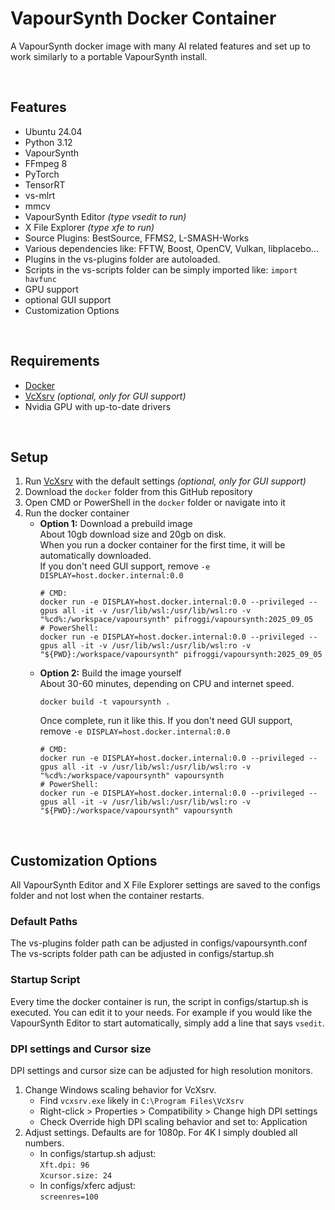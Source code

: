 
# VapourSynth Docker Container
A VapourSynth docker image with many AI related features and set up to work similarly to a portable VapourSynth install.

<br />

## Features
* Ubuntu 24.04
* Python 3.12
* VapourSynth
* FFmpeg 8
* PyTorch
* TensorRT
* vs-mlrt
* mmcv
* VapourSynth Editor *(type vsedit to run)*
* X File Explorer *(type xfe to run)*
* Source Plugins: BestSource, FFMS2, L-SMASH-Works
* Various dependencies like: FFTW, Boost, OpenCV, Vulkan, libplacebo...
* Plugins in the vs-plugins folder are autoloaded.
* Scripts in the vs-scripts folder can be simply imported like: `import havfunc`
* GPU support
* optional GUI support
* Customization Options

<br />

## Requirements
* [Docker](https://www.docker.com/)
* [VcXsrv](https://sourceforge.net/projects/vcxsrv/) *(optional, only for GUI support)*
* Nvidia GPU with up-to-date drivers

<br />

## Setup
1. Run [VcXsrv](https://sourceforge.net/projects/vcxsrv/) with the default settings *(optional, only for GUI support)*
2. Download the `docker` folder from this GitHub repository
3. Open CMD or PowerShell in the `docker` folder or navigate into it
4. Run the docker container
   * __Option 1:__ Download a prebuild image  
     About 10gb download size and 20gb on disk.  
     When you run a docker container for the first time, it will be automatically downloaded.  
     If you don't need GUI support, remove `-e DISPLAY=host.docker.internal:0.0`
       ```
       # CMD:
       docker run -e DISPLAY=host.docker.internal:0.0 --privileged --gpus all -it -v /usr/lib/wsl:/usr/lib/wsl:ro -v "%cd%:/workspace/vapoursynth" pifroggi/vapoursynth:2025_09_05
       # PowerShell:
       docker run -e DISPLAY=host.docker.internal:0.0 --privileged --gpus all -it -v /usr/lib/wsl:/usr/lib/wsl:ro -v "${PWD}:/workspace/vapoursynth" pifroggi/vapoursynth:2025_09_05
       ```
   * __Option 2:__ Build the image yourself  
     About 30-60 minutes, depending on CPU and internet speed.  
     ```
     docker build -t vapoursynth .
     ```
     Once complete, run it like this. If you don't need GUI support, remove `-e DISPLAY=host.docker.internal:0.0`
       ```
       # CMD:
       docker run -e DISPLAY=host.docker.internal:0.0 --privileged --gpus all -it -v /usr/lib/wsl:/usr/lib/wsl:ro -v "%cd%:/workspace/vapoursynth" vapoursynth
       # PowerShell:
       docker run -e DISPLAY=host.docker.internal:0.0 --privileged --gpus all -it -v /usr/lib/wsl:/usr/lib/wsl:ro -v "${PWD}:/workspace/vapoursynth" vapoursynth
       ```

<br />

## Customization Options
All VapourSynth Editor and X File Explorer settings are saved to the configs folder and not lost when the container restarts.

### Default Paths
The vs-plugins folder path can be adjusted in configs/vapoursynth.conf  
The vs-scripts folder path can be adjusted in configs/startup.sh

### Startup Script
Every time the docker container is run, the script in configs/startup.sh is executed. You can edit it to your needs. For example if you would like the VapourSynth Editor to start automatically, simply add a line that says `vsedit`.

### DPI settings and Cursor size
DPI settings and cursor size can be adjusted for high resolution monitors.
1. Change Windows scaling behavior for VcXsrv.
    * Find `vcxsrv.exe` likely in `C:\Program Files\VcXsrv`
    * Right-click > Properties > Compatibility > Change high DPI settings
    * Check Override high DPI scaling behavior and set to: Application
2. Adjust settings. Defaults are for 1080p. For 4K I simply doubled all numbers.
    * In configs/startup.sh adjust:  
      `Xft.dpi: 96`  
      `Xcursor.size: 24`  
    * In configs/xferc adjust:  
      `screenres=100`

<br />
